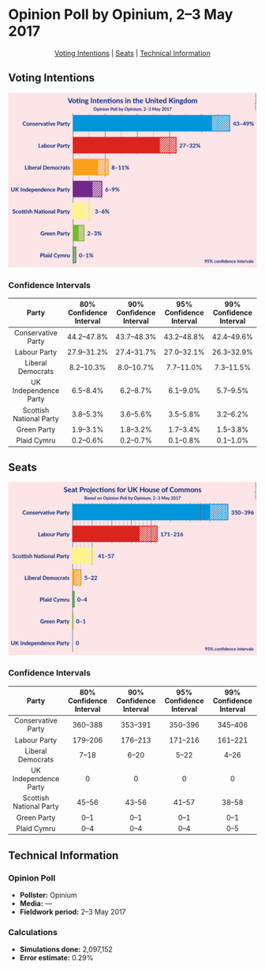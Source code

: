 # Opinion Poll by Opinium, 2–3 May 2017

<p align="center"><a href="#voting-intentions">Voting Intentions</a> | <a href="#seats">Seats</a> | <a href="#technical-information">Technical Information</a></p>

## Voting Intentions

![Graph with voting intentions not yet produced](2017-05-03-Opinium.png "Voting Intentions")

### Confidence Intervals

| Party | 80% Confidence Interval | 90% Confidence Interval | 95% Confidence Interval | 99% Confidence Interval |
|:-----:|:-----------------------:|:-----------------------:|:-----------------------:|:-----------------------:|
| Conservative Party | 44.2–47.8% |43.7–48.3% |43.2–48.8% |42.4–49.6% |
| Labour Party | 27.9–31.2% |27.4–31.7% |27.0–32.1% |26.3–32.9% |
| Liberal Democrats | 8.2–10.3% |8.0–10.7% |7.7–11.0% |7.3–11.5% |
| UK Independence Party | 6.5–8.4% |6.2–8.7% |6.1–9.0% |5.7–9.5% |
| Scottish National Party | 3.8–5.3% |3.6–5.6% |3.5–5.8% |3.2–6.2% |
| Green Party | 1.9–3.1% |1.8–3.2% |1.7–3.4% |1.5–3.8% |
| Plaid Cymru | 0.2–0.6% |0.2–0.7% |0.1–0.8% |0.1–1.0% |

## Seats

![Graph with seats not yet produced](2017-05-03-Opinium-seats.png "Seats")

### Confidence Intervals

| Party | 80% Confidence Interval | 90% Confidence Interval | 95% Confidence Interval | 99% Confidence Interval |
|:-----:|:-----------------------:|:-----------------------:|:-----------------------:|:-----------------------:|
| Conservative Party | 360–388 |353–391 |350–396 |345–406 |
| Labour Party | 179–206 |176–213 |171–216 |161–221 |
| Liberal Democrats | 7–18 |6–20 |5–22 |4–26 |
| UK Independence Party | 0 |0 |0 |0 |
| Scottish National Party | 45–56 |43–56 |41–57 |38–58 |
| Green Party | 0–1 |0–1 |0–1 |0–1 |
| Plaid Cymru | 0–4 |0–4 |0–4 |0–5 |

## Technical Information

### Opinion Poll

+ **Pollster:** Opinium
+ **Media:** —
+ **Fieldwork period:** 2–3 May 2017

### Calculations

+ **Simulations done:** 2,097,152
+ **Error estimate:** 0.29%

